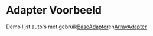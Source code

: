 # Adapter Voorbeeld #

Demo lijst auto's met gebruik[BaseAdapter](https://developer.android.com/reference/android/widget/BaseAdapter.html)en[ArrayAdapter](https://developer.android.com/reference/android/widget/ArrayAdapter.html)